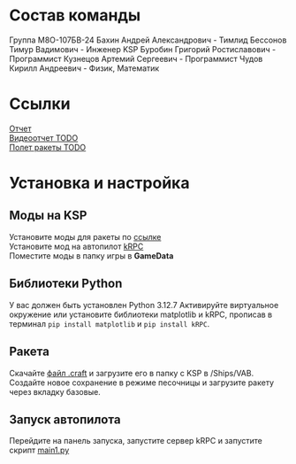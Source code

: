 # Состав команды
Группа М8О-107БВ-24
Бахин Андрей Александрович - Тимлид
Бессонов Тимур Вадимович - Инженер KSP
Буробин Григорий Ростиславович - Программист
Кузнецов Артемий Сергеевич - Программист
Чудов Кирилл Андреевич - Физик, Математик
# Ссылки
[Отчет](https://docs.google.com/document/d/1Ok7q4ElHrTBNracqk8gDPPJ7a3m2rQUgK1zS5FvmIcw/edit?tab=t.0)\
[Видеоотчет TODO](...)\
[Полет ракеты TODO](...)
# Установка и настройка
## Моды на KSP
Установите моды для ракеты по [ссылке](./Craft/Dependencies.md)\
Установите мод на автопилот [kRPC](https://github.com/krpc/krpc/releases)\
Поместите моды в папку игры в **GameData**
## Библиотеки Python
У вас должен быть установлен Python 3.12.7
Активируйте виртуальное окружение или установите библиотеки matplotlib и kRPC, прописав в терминал `pip install matplotlib` и `pip install kRPC`.
## Ракета
Скачайте [файл .craft](./Craft) и загрузите его в папку с KSP в /Ships/VAB. Создайте новое сохранение в режиме песочницы и загрузите ракету через вкладку базовые.
## Запуск автопилота
Перейдите на панель запуска, запустите сервер kRPC и запустите скрипт [main1.py](./kRPC)